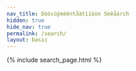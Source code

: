 ```yaml
---
nav_title: Dòòcúýmèêntåàtìíòòn Sèêåàrch
hidden: true
hide_nav: true
permalink: /search/
layout: basic
---
```



{% include search_page.html %}
